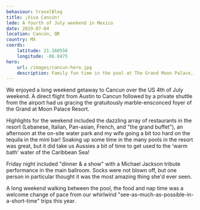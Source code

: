 ```yaml
---
behaviour: travelBlog
title: ¡Viva Cancún!
lede: A fourth of July weekend in Mexico
date: 2019-07-04
location: Cancún, QR
country: MX
coords:
    latitude: 21.160556
    longitude: -86.8475
hero:
    url: /images/cancun-hero.jpg
    description: Family fun time in the pool at The Grand Moon Palace, Cancun
---
```

We enjoyed a long weekend getaway to Cancun over the US 4th of July weekend. A direct flight from Austin to Cancun followed by a private shuttle from the airport had us gracing the gratuitously marble-ensconced foyer of the Grand at Moon Palace Resort. 

Highlights for the weekend included the dazzling array of restaurants in the resort (Lebanese, Italian, Pan-asian, French, and "the grand buffet"), an afternoon at the on-site water park and my wife going a bit too hard on the tequila in the mini bar!  Soaking up some time in the many pools in the resort was great, but it did take us Aussies a bit of time to get used to the 'warm bath' water of the Caribbean Sea!

Friday night included "dinner & a show" with a Michael Jackson tribute performance in the main ballroom. Socks were not blown off, but one person in particular thought it was the most amazing thing she'd ever seen.

A long weekend walking between the pool, the food and nap time was a welcome change of pace from our whirlwind "see-as-much-as-possible-in-a-short-time" trips this year.

